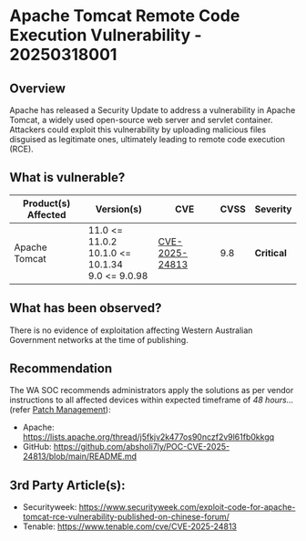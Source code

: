 # Apache Tomcat Remote Code Execution Vulnerability - 20250318001

## Overview

Apache has released a Security Update to address a vulnerability in Apache Tomcat, a widely used open-source web server and servlet container. Attackers could exploit this vulnerability by uploading malicious files disguised as legitimate ones, ultimately leading to remote code execution (RCE).

## What is vulnerable?

| Product(s) Affected | Version(s)                                                  | CVE                                                               | CVSS | Severity     |
| ------------------- | ----------------------------------------------------------- | ----------------------------------------------------------------- | ---- | ------------ |
| Apache Tomcat       | 11.0 \<= 11.0.2 <br> 10.1.0 \<= 10.1.34 <br> 9.0 \<= 9.0.98 | [CVE-2025-24813](https://nvd.nist.gov/vuln/detail/CVE-2025-24813) | 9.8  | **Critical** |

## What has been observed?

There is no evidence of exploitation affecting Western Australian Government networks at the time of publishing.

## Recommendation

The WA SOC recommends administrators apply the solutions as per vendor instructions to all affected devices within expected timeframe of *48 hours...* (refer [Patch Management](../guidelines/patch-management.md)):

- Apache: <https://lists.apache.org/thread/j5fkjv2k477os90nczf2v9l61fb0kkgq>
- GitHub: <https://github.com/absholi7ly/POC-CVE-2025-24813/blob/main/README.md>

## 3rd Party Article(s):

- Securityweek: <https://www.securityweek.com/exploit-code-for-apache-tomcat-rce-vulnerability-published-on-chinese-forum/>
- Tenable: <https://www.tenable.com/cve/CVE-2025-24813>
